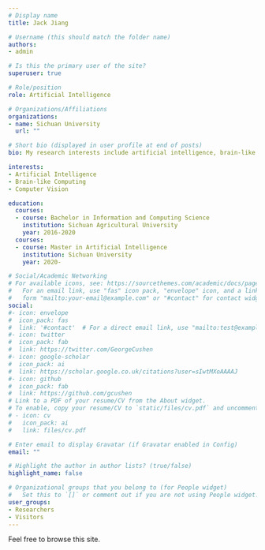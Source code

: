 ```yaml
---
# Display name
title: Jack Jiang

# Username (this should match the folder name)
authors:
- admin

# Is this the primary user of the site?
superuser: true

# Role/position
role: Artificial Intelligence

# Organizations/Affiliations
organizations:
- name: Sichuan University
  url: ""

# Short bio (displayed in user profile at end of posts)
bio: My research interests include artificial intelligence, brain-like computing and computer vision.

interests:
- Artificial Intelligence
- Brain-like Computing
- Computer Vision

education:
  courses:
  - course: Bachelor in Information and Computing Science
    institution: Sichuan Agricultural University
    year: 2016-2020
  courses:
  - course: Master in Artificial Intelligence
    institution: Sichuan University
    year: 2020-

# Social/Academic Networking
# For available icons, see: https://sourcethemes.com/academic/docs/page-builder/#icons
#   For an email link, use "fas" icon pack, "envelope" icon, and a link in the
#   form "mailto:your-email@example.com" or "#contact" for contact widget.
social:
#- icon: envelope
#  icon_pack: fas
#  link: '#contact'  # For a direct email link, use "mailto:test@example.org".
#- icon: twitter
#  icon_pack: fab
#  link: https://twitter.com/GeorgeCushen
#- icon: google-scholar
#  icon_pack: ai
#  link: https://scholar.google.co.uk/citations?user=sIwtMXoAAAAJ
#- icon: github
#  icon_pack: fab
#  link: https://github.com/gcushen
# Link to a PDF of your resume/CV from the About widget.
# To enable, copy your resume/CV to `static/files/cv.pdf` and uncomment the lines below.
# - icon: cv
#   icon_pack: ai
#   link: files/cv.pdf

# Enter email to display Gravatar (if Gravatar enabled in Config)
email: ""

# Highlight the author in author lists? (true/false)
highlight_name: false

# Organizational groups that you belong to (for People widget)
#   Set this to `[]` or comment out if you are not using People widget.
user_groups:
- Researchers
- Visitors
---
```


Feel free to browse this site.
